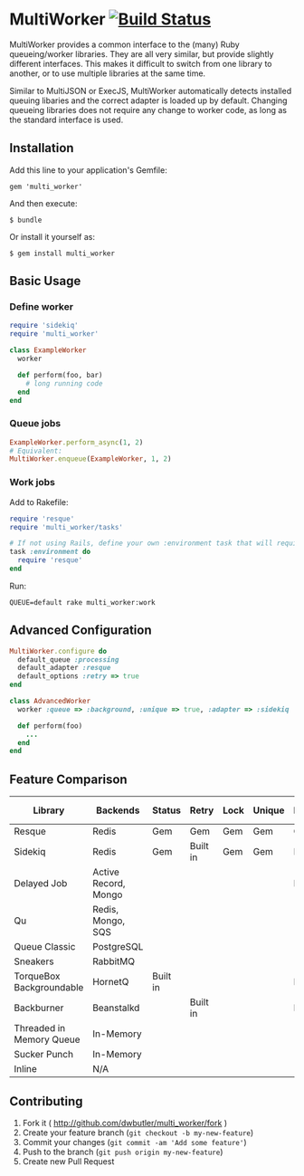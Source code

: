 # MultiWorker [![Build Status](https://travis-ci.org/dwbutler/multi_worker.png?branch=master)](https://travis-ci.org/dwbutler/multi_worker)

MultiWorker provides a common interface to the (many) Ruby queueing/worker libraries.
They are all very similar, but provide slightly different interfaces. This makes it difficult
to switch from one library to another, or to use multiple libraries at the same time.

Similar to MultiJSON or ExecJS, MultiWorker automatically detects installed queuing libaries
and the correct adapter is loaded up by default. Changing queueing libraries does not require
any change to worker code, as long as the standard interface is used.

## Installation

Add this line to your application's Gemfile:

    gem 'multi_worker'

And then execute:

    $ bundle

Or install it yourself as:

    $ gem install multi_worker

## Basic Usage

### Define worker

```ruby
require 'sidekiq'
require 'multi_worker'

class ExampleWorker
  worker

  def perform(foo, bar)
    # long running code
  end
end
```

### Queue jobs

```ruby
ExampleWorker.perform_async(1, 2)
# Equivalent:
MultiWorker.enqueue(ExampleWorker, 1, 2)
```

### Work jobs

Add to Rakefile:
```ruby
require 'resque'
require 'multi_worker/tasks'

# If not using Rails, define your own :environment task that will require dependencies
task :environment do
  require 'resque'
end
```

Run:

```
QUEUE=default rake multi_worker:work
```

## Advanced Configuration

```ruby
MultiWorker.configure do
  default_queue :processing
  default_adapter :resque
  default_options :retry => true
end

class AdvancedWorker
  worker :queue => :background, :unique => true, :adapter => :sidekiq

  def perform(foo)
    ...
  end
end
```

## Feature Comparison

| Library                  | Backends             | Status   | Retry    | Lock | Unique | Delayed  | Rake Task | Inline |
|--------------------------|----------------------|----------|----------|------|--------|----------|-----------|--------|
| Resque                   | Redis                | Gem      | Gem      | Gem  | Gem    | Gem      | ✓         | ✓      |
| Sidekiq                  | Redis                | Gem      | Built in | Gem  | Gem    | Built in | ✗         | ✓      |
| Delayed Job              | Active Record, Mongo |          |          |      |        | Built in | ✓         | ✓      |
| Qu                       | Redis, Mongo, SQS    |          |          |      |        |          | ✓         | ✓      |
| Queue Classic            | PostgreSQL           |          |          |      |        |          | ✓         | ✗      |
| Sneakers                 | RabbitMQ             |          |          |      |        |          | ✗         | ✗      |
| TorqueBox Backgroundable | HornetQ              | Built in |          |      |        | Built in | ✗         | ✗      |
| Backburner               | Beanstalkd           |          | Built in |      |        | Built in | ✓         | ✓      |
| Threaded in Memory Queue | In-Memory            |          |          |      |        |          | N/A       | ✓      |
| Sucker Punch             | In-Memory            |          |          |      |        |          | N/A       | ✓      |
| Inline                   | N/A                  |          |          |      |        |          | N/A       | ✓      |

## Contributing

1. Fork it ( http://github.com/dwbutler/multi_worker/fork )
2. Create your feature branch (`git checkout -b my-new-feature`)
3. Commit your changes (`git commit -am 'Add some feature'`)
4. Push to the branch (`git push origin my-new-feature`)
5. Create new Pull Request
